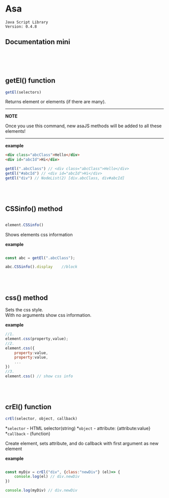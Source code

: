 # Asa
    Java Script Library
    Version: 0.4.8




## Documentation mini
<br>
<br>
<br>

getEl() function
---

```javascript
getEl(selectors)
``` 
Returns element or elements (if there are many).

---
**NOTE**

Once you use this command, new asaJS methods will be added to all these elements!

---

**example**
```html
<div class="abcClass">Hello</div>
<div id="abcId">Hi</div>
```
```javascript
getEl(".abcClass") // <div class="abcClass">Hello</div>
getEl("#abcId") // <div id="abcId">Hi</div>
getEl("div") // NodeList(2) [div.abcClass, div#abcId]
```

<br>
<br>

CSSinfo() method
---

```js

element.CSSinfo()

```
Shows elements css information

**example**
```javascript

const abc = getEl(".abcClass");

abc.CSSinfo().display    //block

```

<br>
<br>

css() method
---

Sets the css style. <br>
With no arguments show css information.

**example**
```js
//1.
element.css(property,value);
//2.
element.css({
    property:value,
    property:value,
    ...
})
//3.
element.css() // show css info
```

<br>
<br>

crEl() function
---

```javascript
crEl(selector, object, callback)
```

*```selector``` - HTML selector(string)
*```object``` - attribute: {attribute:value}
*```callback``` - (function)

Create element, sets attribute, and do callback with first argument as new element

**example**
```javascript

const myDiv = crEl("div", {class:"newDiv"} (el)=> {
    console.log(el) // div.newDiv
})

console.log(myDiv) // div.newDiv

```


